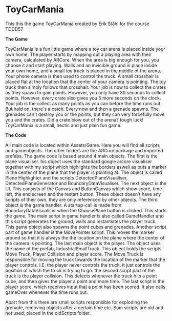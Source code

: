 <h1>ToyCarMania</h1>

This this the game ToyCarMania created by Erik Ståhl for the course TDDD57

**The Game**

ToyCarMania is a fun little game where a toy car arena is placed inside your own home.
The player starts by mapping out a playing area with their camera, calculated by ARCore. When the area is big enough for you, you choose it and start playing.
Walls and an invicible ground is place inside your own home, and a small toy truck is placed in the middle of the arena.
Your phone camera is then used to control the truck. A small crosshair is placed flat at the location that the center of your camera is pointing. 
The toy truck then simply follows that crosshair. Your job is now to collect the crates as they spawn to gain points. However, you only have 30 seconds to collect points.
However, every crate also gives you 5 more seconds on the clock. Your job is the collect as many points as you can before the time runs out.
But hold on, there's a catch.
Every now and then a grenade spawns. The grenades can't destroy you or the points, but they can very forcefully move you and the crates. Did a crate blow out of the arena?
tough luck!
ToyCarMania is a small, hectic and just plain fun game.

**The Code**

All main code is located within Assets/Game. Here you will find all scripts and gameobjects. The other folders are the ARCore package and imported prefabs.
The game code is based around 4 main objects. 
The first is the plane visualiser. his object uses the standard google arcore visualiser together with my script which highlights the borders aswell
as puts a marker in the center of the plane that the player is pointing at. The object is called Plane Highlighter and the scripts DetectedPlaneVisualiser, DetectedPlaneGenerator and BoundaryDataVisualiser.
The next object is the UI. This consists of the Canvas and ButtonCanvas which show score, time left, the end screen and the restart button. These object doesn't have any scripts of their own, they are only referenced by other objects.
The third object is the game handler. A startup-call is made from BoundaryDataVisualiser when the ChoosePlane button is clicked. This starts the game.
The main script in game handler is also called GameHandler and this script generates the ground, walls and instantiates the player truck. This game object also spawns the
point cubes and grenades. Another script part of game handler is the MovePointer script. This moves the marker around so that it is always the the location on the plane where the center of the camera is pointing.
The last main object is the player. The object uses the name of the prefab, IndustrialSmallTruck. This object holds the scripts Move Truck, Player Collision and player score.
The Move Truck is responsible for moving the truck towards the location of the marker that the player controls. I.E, the player never controls the truck, it just controls the position of which the truck is trying to go.
the second script part of the truck is the player collision. This detects whenever the truck hits a point cube, and then gives the player a point and more time. The last script is the player score, which receives input that a point has been scored.
It also calls gameOver whenever the time runs out.

Apart from this there are small scripts responsible for exploding the grenade, removing objects after a certain time etc. Som scripts are old and not used, placed in the oldScripts folder.
